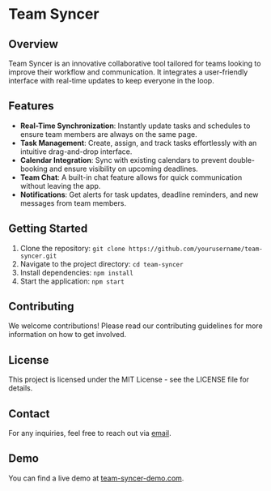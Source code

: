 # Team Syncer

## Overview
Team Syncer is an innovative collaborative tool tailored for teams looking to improve their workflow and communication. It integrates a user-friendly interface with real-time updates to keep everyone in the loop.

## Features
- **Real-Time Synchronization**: Instantly update tasks and schedules to ensure team members are always on the same page.
- **Task Management**: Create, assign, and track tasks effortlessly with an intuitive drag-and-drop interface.
- **Calendar Integration**: Sync with existing calendars to prevent double-booking and ensure visibility on upcoming deadlines.
- **Team Chat**: A built-in chat feature allows for quick communication without leaving the app.
- **Notifications**: Get alerts for task updates, deadline reminders, and new messages from team members.

## Getting Started
1. Clone the repository: `git clone https://github.com/yourusername/team-syncer.git`
2. Navigate to the project directory: `cd team-syncer`
3. Install dependencies: `npm install`
4. Start the application: `npm start`

## Contributing
We welcome contributions! Please read our contributing guidelines for more information on how to get involved.

## License
This project is licensed under the MIT License - see the LICENSE file for details.

## Contact
For any inquiries, feel free to reach out via [email](mailto:youremail@example.com).

## Demo
You can find a live demo at [team-syncer-demo.com](http://team-syncer-demo.com).